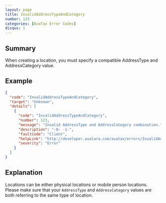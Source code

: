 ```yaml
---
layout: page
title: InvalidAddressTypeAndCategory
number: 123
categories: [AvaTax Error Codes]
disqus: 1
---
```


## Summary

When creating a location, you must specify a compatible AddressType and AddressCategory value.

## Example

```json
{
  "code": "InvalidAddressTypeAndCategory",
  "target": "Unknown",
  "details": [
    {
      "code": "InvalidAddressTypeAndCategory",
      "number": 123,
      "message": "Invalid AddressType and AddressCategory combination.",
      "description": "-0- -1-",
      "faultCode": "Client",
      "helpLink": "http://developer.avalara.com/avatax/errors/InvalidAddressTypeAndCategory",
      "severity": "Error"
    }
  ]
}
```

## Explanation

Locations can be either physical locations or mobile person locations.  Please make sure that your `AddressType` and `AddressCategory` values are both referring to the same type of location.

